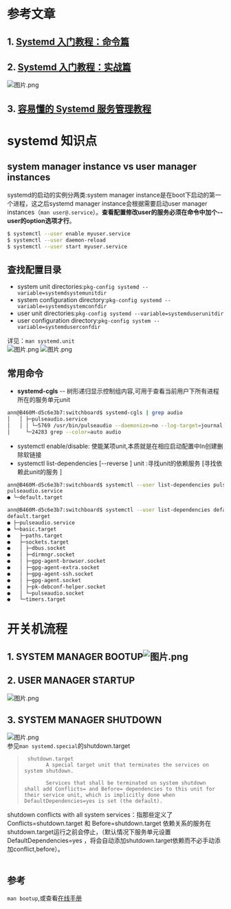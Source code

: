 
# 参考文章

## 1. [Systemd 入门教程：命令篇](https://www.ruanyifeng.com/blog/2016/03/systemd-tutorial-commands.html)

## 2. [Systemd 入门教程：实战篇](https://www.ruanyifeng.com/blog/2016/03/systemd-tutorial-part-two.html)

![图片.png](https://cdn.nlark.com/yuque/0/2021/png/22279344/1631265055969-cd3978e5-bfbc-4e7d-b463-3443b6e27e98.png#clientId=ue2af73b3-1d52-4&crop=0&crop=0&crop=1&crop=1&from=paste&height=405&id=u695b478e&margin=%5Bobject%20Object%5D&name=%E5%9B%BE%E7%89%87.png&originHeight=405&originWidth=720&originalType=binary&ratio=1&rotation=0&showTitle=false&size=63786&status=done&style=none&taskId=u691cb8be-2e3b-4a26-afab-284e83fd0dd&title=&width=720)

## 3. [容易懂的 Systemd 服务管理教程](https://cloud.tencent.com/developer/article/1516125)

# systemd 知识点

## system manager instance vs user manager instances
systemd的启动的实例分两类:system manager instance是在boot下启动的第一个进程，这之后systemd manager instance会根据需要启动user manager instances（`man user@.service`）。**查看配置修改user的服务必须在命令中加个--user的option选项才行**。
```bash
$ systemctl --user enable myuser.service 
$ systemctl --user daemon-reload 
$ systemctl --user start myuser.service
```

##  查找配置目录

- system unit directories:`pkg-config systemd --variable=systemdsystemunitdir`
- system configuration directory:`pkg-config systemd --variable=systemdsystemconfdir`
- user unit directories:`pkg-config systemd --variable=systemduserunitdir`
- user configuration directory:`pkg-config system --variable=systemduserconfdir`

详见：`man systemd.unit`<br />
![图片.png](https://cdn.nlark.com/yuque/0/2021/png/22279344/1631523080311-48dfa3ac-7e18-4d86-8e52-caa96e27b935.png#clientId=ubde14ad4-5364-4&crop=0&crop=0&crop=1&crop=1&from=paste&height=817&id=ue73c9361&margin=%5Bobject%20Object%5D&name=%E5%9B%BE%E7%89%87.png&originHeight=817&originWidth=1342&originalType=binary&ratio=1&rotation=0&showTitle=false&size=195483&status=done&style=none&taskId=u34dc5218-d874-47e0-a1ec-7daaf37787c&title=&width=1342)
![图片.png](https://cdn.nlark.com/yuque/0/2021/png/22279344/1631523086927-1df940d4-125b-4ac9-aebb-b63c5e976c7f.png#clientId=ubde14ad4-5364-4&crop=0&crop=0&crop=1&crop=1&from=paste&id=u5981ca69&margin=%5Bobject%20Object%5D&name=%E5%9B%BE%E7%89%87.png&originHeight=817&originWidth=1342&originalType=binary&ratio=1&rotation=0&showTitle=false&size=195483&status=done&style=none&taskId=u81d523ca-599e-4cf4-a597-d6c323fb502&title=)

## 常用命令

- **systemd-cgls** -- 树形递归显示控制组内容,可用于查看当前用户下所有进程所在的服务单元unit
```bash
ann@B460M-d5c6e3b7:switchboard$ systemd-cgls | grep audio
│   │ ├─pulseaudio.service 
│   │ │ └─5769 /usr/bin/pulseaudio --daemonize=no --log-target=journal
│     └─24283 grep --color=auto audio

```

- systemctl enable/disable: 使能某项unit,本质就是在相应启动配置中ln创建删除软链接
- systemctl list-dependencies [--reverse ] unit :寻找unit的依赖服务 [寻找依赖此unit的服务 ]
```bash
ann@B460M-d5c6e3b7:switchboard$ systemctl --user list-dependencies pulseaudio.service --all --reverse 
pulseaudio.service
● └─default.target

ann@B460M-d5c6e3b7:switchboard$ systemctl --user list-dependencies default.target 
default.target
● ├─pulseaudio.service
● └─basic.target
●   ├─paths.target
●   ├─sockets.target
●   │ ├─dbus.socket
●   │ ├─dirmngr.socket
●   │ ├─gpg-agent-browser.socket
●   │ ├─gpg-agent-extra.socket
●   │ ├─gpg-agent-ssh.socket
●   │ ├─gpg-agent.socket
●   │ ├─pk-debconf-helper.socket
●   │ └─pulseaudio.socket
●   └─timers.target

```







# 开关机流程

## 1. SYSTEM MANAGER BOOTUP![图片.png](https://cdn.nlark.com/yuque/0/2021/png/22279344/1631520259926-4639c7cb-236b-487c-9365-cd1896d2047e.png#clientId=ubde14ad4-5364-4&crop=0&crop=0&crop=1&crop=1&from=paste&height=503&id=ue31bd4bc&margin=%5Bobject%20Object%5D&name=%E5%9B%BE%E7%89%87.png&originHeight=503&originWidth=811&originalType=binary&ratio=1&rotation=0&showTitle=false&size=44398&status=done&style=none&taskId=u4a8aaa5b-7760-49d2-b87a-93c22ab4859&title=&width=811)

## 2. USER MANAGER STARTUP
![图片.png](https://cdn.nlark.com/yuque/0/2021/png/22279344/1631520309742-0d3eb6dd-839b-43d0-9a0c-be975f02120d.png#clientId=ubde14ad4-5364-4&crop=0&crop=0&crop=1&crop=1&from=paste&height=482&id=ubc5e7769&margin=%5Bobject%20Object%5D&name=%E5%9B%BE%E7%89%87.png&originHeight=482&originWidth=886&originalType=binary&ratio=1&rotation=0&showTitle=false&size=69466&status=done&style=none&taskId=u8eba1016-7190-45b5-a2d6-a60279f8849&title=&width=886)

## 3. SYSTEM MANAGER SHUTDOWN
![图片.png](https://cdn.nlark.com/yuque/0/2021/png/22279344/1631519105375-3d70eda1-7e5e-43cb-b90f-2cfeeb5e91b6.png#clientId=ubde14ad4-5364-4&crop=0&crop=0&crop=1&crop=1&from=paste&height=633&id=YNeq9&margin=%5Bobject%20Object%5D&name=%E5%9B%BE%E7%89%87.png&originHeight=633&originWidth=1257&originalType=binary&ratio=1&rotation=0&showTitle=false&size=83032&status=done&style=none&taskId=u24648f0c-8cb9-4877-a4f5-6ffabe61496&title=&width=1257)<br />参见`man systemd.special`的shutdown.target
>      shutdown.target
>            A special target unit that terminates the services on system shutdown.
> 
>            Services that shall be terminated on system shutdown shall add Conflicts= and Before= dependencies to this unit for their service unit, which is implicitly done when DefaultDependencies=yes is set (the default).
> 

shutdown conflicts with all system services：指那些定义了Conflicts=shutdown.target 和 Before=shutdown.target 依赖关系的服务在shutdown.target运行之前会停止，（默认情况下服务单元设置DefaultDependencies=yes ，将会自动添加shutdown.target依赖而不必手动添加conflict,before）。 <br />[<br />](https://blog.csdn.net/z1026544682/article/details/104538239)

## 参考
`man bootup`,或查看[在线手册](https://www.linux.org/docs/man7/bootup.html)
